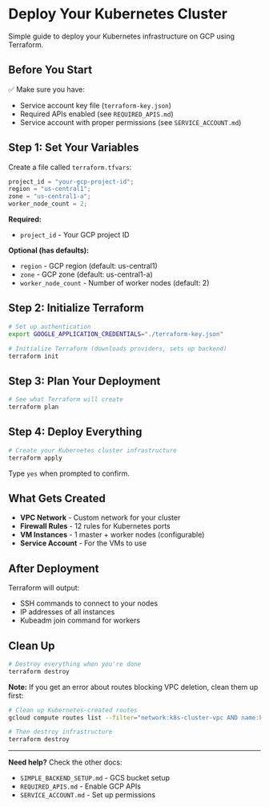 # Deploy Your Kubernetes Cluster

Simple guide to deploy your Kubernetes infrastructure on GCP using Terraform.

## Before You Start

✅ Make sure you have:

- Service account key file (`terraform-key.json`)
- Required APIs enabled (see `REQUIRED_APIS.md`)
- Service account with proper permissions (see `SERVICE_ACCOUNT.md`)

## Step 1: Set Your Variables

Create a file called `terraform.tfvars`:

```js
project_id = "your-gcp-project-id";
region = "us-central1";
zone = "us-central1-a";
worker_node_count = 2;
```

**Required:**

- `project_id` - Your GCP project ID

**Optional (has defaults):**

- `region` - GCP region (default: us-central1)
- `zone` - GCP zone (default: us-central1-a)
- `worker_node_count` - Number of worker nodes (default: 2)

## Step 2: Initialize Terraform

```bash
# Set up authentication
export GOOGLE_APPLICATION_CREDENTIALS="./terraform-key.json"

# Initialize Terraform (downloads providers, sets up backend)
terraform init
```

## Step 3: Plan Your Deployment

```bash
# See what Terraform will create
terraform plan
```

## Step 4: Deploy Everything

```bash
# Create your Kubernetes cluster infrastructure
terraform apply
```

Type `yes` when prompted to confirm.

## What Gets Created

- **VPC Network** - Custom network for your cluster
- **Firewall Rules** - 12 rules for Kubernetes ports
- **VM Instances** - 1 master + worker nodes (configurable)
- **Service Account** - For the VMs to use

## After Deployment

Terraform will output:

- SSH commands to connect to your nodes
- IP addresses of all instances
- Kubeadm join command for workers

## Clean Up

```bash
# Destroy everything when you're done
terraform destroy
```

**Note:** If you get an error about routes blocking VPC deletion, clean them up first:
```bash
# Clean up Kubernetes-created routes
gcloud compute routes list --filter="network:k8s-cluster-vpc AND name:kubernetes*" --format="value(name)" | xargs -I {} gcloud compute routes delete {} --quiet

# Then destroy infrastructure
terraform destroy
```

---

**Need help?** Check the other docs:

- `SIMPLE_BACKEND_SETUP.md` - GCS bucket setup
- `REQUIRED_APIS.md` - Enable GCP APIs
- `SERVICE_ACCOUNT.md` - Set up permissions
